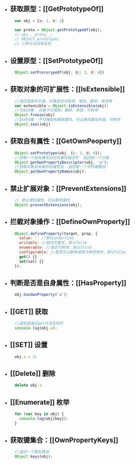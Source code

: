 - ## 获取原型：[[GetPrototypeOf]]
  ``` js
    var obj = {a: 1, b: 2}

    var proto = Object.getPrototypeOf(obj);
    // obj.__proto__;
    // Object.prototype;
    // 三种方法没有区别
  ```
- ## 设置原型：[[SetPrototypeOf]]
  ``` js
    Object.setPrororypeOf(obj, {c: 3, d: 4})
  ```
- ## 获取对象的可扩展性：[[IsExtensible]]
  ``` js
    //返回值是布尔值，对象是否可枚举，增加，删除，修改等
    var extensible = Object.isExtensible(obj);
    //冻结对象  对象不可增加，删除，修改，可枚举
    Object.freeze(obj)
    //封闭对象  不可增加和删除属性，可以更改属性的值，可枚举
    Object.seal(obj)
  ```
- ## 获取自有属性：[[GetOwnPeoperty]]
  ``` js
    Object.setPrototype(obj, {c: 3, d: 4});
    //获取一个自有属性对应的属性描述符  返回是一个对象
    Object.getOwnPropertyDescriptor(obj, 'a');
    //获取对象自有属性的属性名  返回是一个字符串数组
    Object.getOwnPropertyNames(obj);
  ```
- ## 禁止扩展对象：[[PreventExtensions]]
  ``` js
    // 禁止增加属性，可以删除属性
    Object.preventExtensions(obj);
  ```
- ## 拦截对象操作：[[DefineOwnProperty]]
  ``` js
    Object.defineProperty(target, prop, {
      value: '' //默认underfine
      writable: //是否可重写，默认false
      enumerable: //是否可枚举，默认false
      configurable: //是否可以删除或再次修改特性，默认false
      get() {}
      set(val) {}
    });
  ```
- ## 判断是否是自身属性：[[HasProperty]]
  ``` js
    obj.hasOwnProperty('a');
  ```
- ## [[GET]]  获取
  ``` js
    //底层是通过get方法实现的
    console.log(obj.a);
  ```
- ## [[SET]]  设置
  ``` js
    obj.a = 3;
  ```
- ## [[Delete]]  删除
  ``` js
    delete obj.a
  ```
- ## [[Enumerate]] 枚举
  ``` js
    for (var key in obj) {
      console.log(obj[key]);
    }
  ```
- ## 获取键集合：[[OwnPropertyKeys]]
  ``` js
    //返回一个键名数组
    Object.keys(obj);
  ```